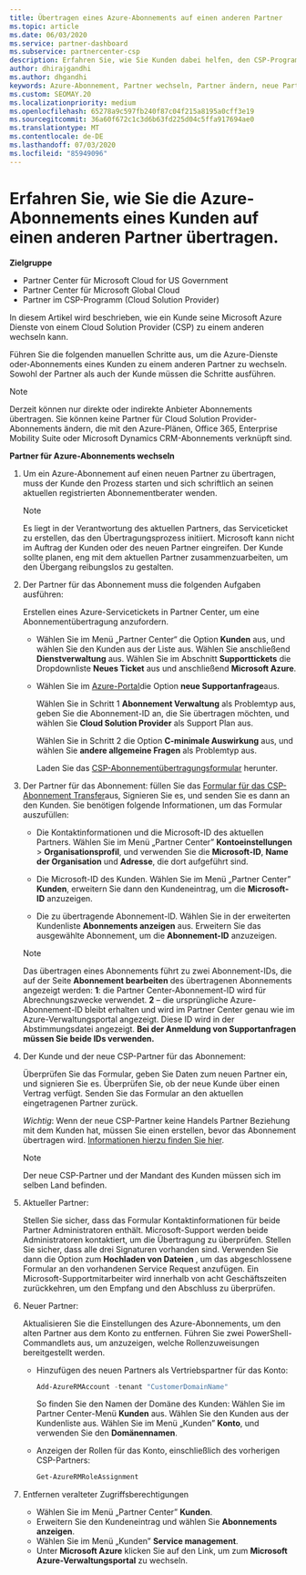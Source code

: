 ```yaml
---
title: Übertragen eines Azure-Abonnements auf einen anderen Partner
ms.topic: article
ms.date: 06/03/2020
ms.service: partner-dashboard
ms.subservice: partnercenter-csp
description: Erfahren Sie, wie Sie Kunden dabei helfen, den CSP-Programmpartner zu ändern, der den Azure-Abonnements dieses Kunden zugeordnet ist.
author: dhirajgandhi
ms.author: dhgandhi
keywords: Azure-Abonnement, Partner wechseln, Partner ändern, neue Partner, andere Partner
ms.custom: SEOMAY.20
ms.localizationpriority: medium
ms.openlocfilehash: 65278a9c597fb240f87c04f215a8195a0cff3e19
ms.sourcegitcommit: 36a60f672c1c3d6b63fd225d04c5ffa917694ae0
ms.translationtype: MT
ms.contentlocale: de-DE
ms.lasthandoff: 07/03/2020
ms.locfileid: "85949096"
---
```

# <a name="learn-how-to-transfer-a-customers-azure-subscriptions-to-another-partner"></a>Erfahren Sie, wie Sie die Azure-Abonnements eines Kunden auf einen anderen Partner übertragen.

**Zielgruppe**

- Partner Center für Microsoft Cloud for US Government
- Partner Center für Microsoft Global Cloud
- Partner im CSP-Programm (Cloud Solution Provider)

In diesem Artikel wird beschrieben, wie ein Kunde seine Microsoft Azure Dienste von einem Cloud Solution Provider (CSP) zu einem anderen wechseln kann.

Führen Sie die folgenden manuellen Schritte aus, um die Azure-Dienste oder-Abonnements eines Kunden zu einem anderen Partner zu wechseln. Sowohl der Partner als auch der Kunde müssen die Schritte ausführen.

>[!Note]  
>Derzeit können nur direkte oder indirekte Anbieter Abonnements übertragen.
>Sie können keine Partner für Cloud Solution Provider-Abonnements ändern, die mit den Azure-Plänen, Office 365, Enterprise Mobility Suite oder Microsoft Dynamics CRM-Abonnements verknüpft sind.

**Partner für Azure-Abonnements wechseln**

1. Um ein Azure-Abonnement auf einen neuen Partner zu übertragen, muss der Kunde den Prozess starten und sich schriftlich an seinen aktuellen registrierten Abonnementberater wenden.

   >[!Note]
   >Es liegt in der Verantwortung des aktuellen Partners, das Serviceticket zu erstellen, das den Übertragungsprozess initiiert. Microsoft kann nicht im Auftrag der Kunden oder des neuen Partner eingreifen. Der Kunde sollte planen, eng mit dem aktuellen Partner zusammenzuarbeiten, um den Übergang reibungslos zu gestalten.

2. Der Partner für das Abonnement muss die folgenden Aufgaben ausführen:

   Erstellen eines Azure-Servicetickets in Partner Center, um eine Abonnementübertragung anzufordern.

   - Wählen Sie im Menü „Partner Center“ die Option **Kunden** aus, und wählen Sie den Kunden aus der Liste aus. Wählen Sie anschließend **Dienstverwaltung** aus. Wählen Sie im Abschnitt **Supporttickets** die Dropdownliste **Neues Ticket** aus und anschließend **Microsoft Azure**.

   - Wählen Sie im [Azure-Portal](https://portal.azure.com)die Option **neue Supportanfrage**aus.

     Wählen Sie in Schritt 1 **Abonnement Verwaltung** als Problemtyp aus, geben Sie die Abonnement-ID an, die Sie übertragen möchten, und wählen Sie **Cloud Solution Provider** als Support Plan aus.

     Wählen Sie in Schritt 2 die Option **C-minimale Auswirkung** aus, und wählen Sie **andere allgemeine Fragen** als Problemtyp aus.

     Laden Sie das [CSP-Abonnementübertragungsformular](https://assets.windowsphone.com/5222c408-e546-4e01-b72a-2ec7d4c43d57/CSP_Subscription_Transfer_Form_Azure_InvariantCulture_Default.zip) herunter.

3. Der Partner für das Abonnement: füllen Sie das [Formular für das CSP-Abonnement Transfer](https://assets.windowsphone.com/5222c408-e546-4e01-b72a-2ec7d4c43d57/CSP_Subscription_Transfer_Form_Azure_InvariantCulture_Default.zip)aus, Signieren Sie es, und senden Sie es dann an den Kunden. Sie benötigen folgende Informationen, um das Formular auszufüllen:

   - Die Kontaktinformationen und die Microsoft-ID des aktuellen Partners. Wählen Sie im Menü „Partner Center” **Kontoeinstellungen** &gt; **Organisationsprofil**, und verwenden Sie die **Microsoft-ID**, **Name der Organisation** und **Adresse**, die dort aufgeführt sind.

   - Die Microsoft-ID des Kunden. Wählen Sie im Menü „Partner Center” **Kunden**, erweitern Sie dann den Kundeneintrag, um die **Microsoft-ID** anzuzeigen.

   - Die zu übertragende Abonnement-ID. Wählen Sie in der erweiterten Kundenliste **Abonnements anzeigen** aus. Erweitern Sie das ausgewählte Abonnement, um die **Abonnement-ID** anzuzeigen.

   >[!Note]
   >Das übertragen eines Abonnements führt zu zwei Abonnement-IDs, die auf der Seite **Abonnement bearbeiten** des übertragenen Abonnements angezeigt werden: **1**: die Partner Center-Abonnement-ID wird für Abrechnungszwecke verwendet. **2** – die ursprüngliche Azure-Abonnement-ID bleibt erhalten und wird im Partner Center genau wie im Azure-Verwaltungsportal angezeigt. Diese ID wird in der Abstimmungsdatei angezeigt.  **Bei der Anmeldung von Supportanfragen müssen Sie beide IDs verwenden.**

4. Der Kunde und der neue CSP-Partner für das Abonnement:

   Überprüfen Sie das Formular, geben Sie Daten zum neuen Partner ein, und signieren Sie es. Überprüfen Sie, ob der neue Kunde über einen Vertrag verfügt. Senden Sie das Formular an den aktuellen eingetragenen Partner zurück.

   *Wichtig*: Wenn der neue CSP-Partner keine Handels Partner Beziehung mit dem Kunden hat, müssen Sie einen erstellen, bevor das Abonnement übertragen wird. [Informationen hierzu finden Sie hier](request-a-relationship-with-a-customer.md).

   >[!Note]
   >Der neue CSP-Partner und der Mandant des Kunden müssen sich im selben Land befinden. 

5. Aktueller Partner:

   Stellen Sie sicher, dass das Formular Kontaktinformationen für beide Partner Administratoren enthält. Microsoft-Support werden beide Administratoren kontaktiert, um die Übertragung zu überprüfen. Stellen Sie sicher, dass alle drei Signaturen vorhanden sind. Verwenden Sie dann die Option zum **Hochladen von Dateien** , um das abgeschlossene Formular an den vorhandenen Service Request anzufügen. Ein Microsoft-Supportmitarbeiter wird innerhalb von acht Geschäftszeiten zurückkehren, um den Empfang und den Abschluss zu überprüfen.

6. Neuer Partner:

   Aktualisieren Sie die Einstellungen des Azure-Abonnements, um den alten Partner aus dem Konto zu entfernen. Führen Sie zwei PowerShell-Commandlets aus, um anzuzeigen, welche Rollenzuweisungen bereitgestellt werden.

   - Hinzufügen des neuen Partners als Vertriebspartner für das Konto:

     ```powershell
     Add-AzureRMAccount -tenant "CustomerDomainName"
     ```

     So finden Sie den Namen der Domäne des Kunden: Wählen Sie im Partner Center-Menü **Kunden** aus. Wählen Sie den Kunden aus der Kundenliste aus. Wählen Sie im Menü „Kunden” **Konto**, und verwenden Sie den **Domänennamen**.

   - Anzeigen der Rollen für das Konto, einschließlich des vorherigen CSP-Partners:

     ```powershell
     Get-AzureRMRoleAssignment
     ```

7. Entfernen veralteter Zugriffsberechtigungen

   - Wählen Sie im Menü „Partner Center” **Kunden**.
   - Erweitern Sie den Kundeneintrag und wählen Sie **Abonnements anzeigen**.
   - Wählen Sie im Menü „Kunden” **Service management**.
   - Unter **Microsoft Azure** klicken Sie auf den Link, um zum **Microsoft Azure-Verwaltungsportal** zu wechseln.
